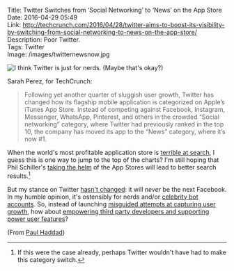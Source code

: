 Title: Twitter Switches from ‘Social Networking’ to ‘News’ on the App Store  
Date: 2016-04-29 05:49  
Link: http://techcrunch.com/2016/04/28/twitter-aims-to-boost-its-visibility-by-switching-from-social-networking-to-news-on-the-app-store/  
Description: Poor Twitter.  
Tags: Twitter  
Image: /images/twitternewsnow.jpg

![I think Twitter is just for nerds. (Maybe that's okay?)][1]

Sarah Perez, for TechCrunch:

> Following yet another quarter of sluggish user growth, Twitter has changed how its flagship mobile application is categorized on Apple’s iTunes App Store. Instead of competing against Facebook, Instagram, Messenger, WhatsApp, Pinterest, and others in the crowded “Social networking” category, where Twitter had previously ranked in the top 10, the company has moved its app to the “News” category, where it’s now #1.

When the world's most profitable application store is [terrible at search][2], I guess this is one way to jump to the top of the charts? I'm still hoping that Phil Schiller's [taking the helm][3] of the App Stores will lead to better search results.[^1]

But my stance on Twitter [hasn't changed][4]: it will *never* be the next Facebook. In my humble opinion, it's ostensibly for nerds and/or [celebrity bot accounts][5]. So, instead of launching [misguided attempts at capturing user growth][6], how about [empowering third party developers and supporting power user features][7]?

(From [Paul Haddad][8])

[^1]: If this were the case already, perhaps Twitter wouldn't have had to make this category switch.

[1]: /images/twitternewsnow.jpg "Screenshot of my Twitter homepage"
[2]: https://www.macstories.net/linked/finding-the-best-apps/ "Federico Viticci's post on how the App Store sucks at search"
[3]: http://daringfireball.net/linked/2015/12/17/apple-executive-promotions "John Gruber's post on Phil Schiller being in charge of the App Stores"
[4]: /2015/10/8/can-jack-dorsey-save-twitter "My post on the state of Twitter when Jack Dorsey took over"
[5]: http://www.ibtimes.com/twitters-bot-problem-katy-perry-taylor-swift-justin-bieber-rihanna-other-musicians-1803878 "International Business Times's post on celebrity bot accounts on Twitter"
[6]: http://www.wsj.com/articles/twitter-with-dorsey-as-ceo-unveils-curated-news-feature-moments-1444136401 "WSJ on Twitter's 'Moments'"
[7]: https://www.theguardian.com/technology/2015/oct/21/jack-dorsey-twitter-developers-apology "The Guardian on Twitter's tumultuous relationship with third-party developers"
[8]: https://twitter.com/tapbot_paul/status/725797879508389890 "Link to Paul Haddad's source tweet"